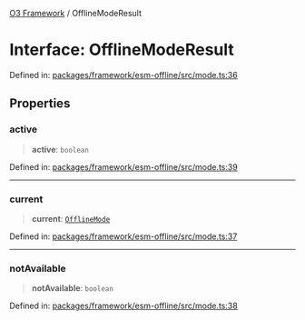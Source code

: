 [O3 Framework](../API.md) / OfflineModeResult

# Interface: OfflineModeResult

Defined in: [packages/framework/esm-offline/src/mode.ts:36](https://github.com/its-kios09/openmrs-esm-core/blob/main/packages/framework/esm-offline/src/mode.ts#L36)

## Properties

### active

> **active**: `boolean`

Defined in: [packages/framework/esm-offline/src/mode.ts:39](https://github.com/its-kios09/openmrs-esm-core/blob/main/packages/framework/esm-offline/src/mode.ts#L39)

***

### current

> **current**: [`OfflineMode`](../type-aliases/OfflineMode.md)

Defined in: [packages/framework/esm-offline/src/mode.ts:37](https://github.com/its-kios09/openmrs-esm-core/blob/main/packages/framework/esm-offline/src/mode.ts#L37)

***

### notAvailable

> **notAvailable**: `boolean`

Defined in: [packages/framework/esm-offline/src/mode.ts:38](https://github.com/its-kios09/openmrs-esm-core/blob/main/packages/framework/esm-offline/src/mode.ts#L38)
